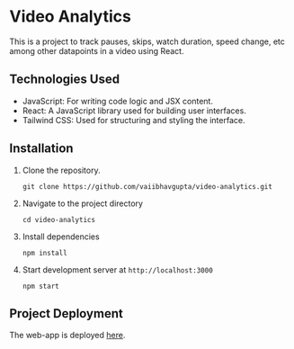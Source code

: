 # Video Analytics

This is a project to track pauses, skips, watch duration, speed change, etc among other datapoints in a video using React. 

## Technologies Used

- JavaScript: For writing code logic and JSX content.
- React: A JavaScript library used for building user interfaces.
- Tailwind CSS: Used for structuring and styling the interface.


## Installation
1. Clone the repository.

   `git clone https://github.com/vaiibhavgupta/video-analytics.git`
   
2. Navigate to the project directory

   `cd video-analytics`
  
4. Install dependencies

   `npm install`

6. Start development server at `http://localhost:3000`

   `npm start`

## Project Deployment

The web-app is deployed [here](https://video-analytics-vaiibhavgupta.vercel.app).

